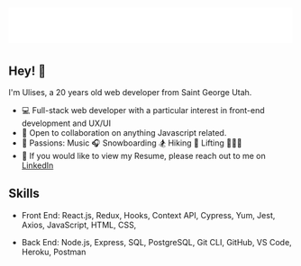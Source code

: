 <h1 align="center">
  <img src="https://raw.githubusercontent.com/ulisesgatica/ulisesgatica/master/name.svg" alt="Ulises Gatica" />
</h1>

## Hey! 👋
I'm Ulises, a 20 years old web developer from Saint George Utah.

- 💻 Full-stack web developer with a particular interest in front-end development and UX/UI
- 👯 Open to collaboration on anything Javascript related.
- 🤗 Passions: Music 🎧 Snowboarding 🏂 Hiking 🥾 Lifting 🏋🏿‍♂️
- 📝  If you would like to view my Resume, please reach out to me on <a href="https://www.linkedin.com/in/ulises-gatica/" target="_blank" rel="noreferrer">LinkedIn</a>


## Skills
- Front End: React.js, Redux, Hooks, Context API, Cypress, Yum, Jest, Axios, JavaScript, HTML, CSS,

- Back End: Node.js, Express, SQL, PostgreSQL, Git CLI, GitHub, VS Code, Heroku, Postman





